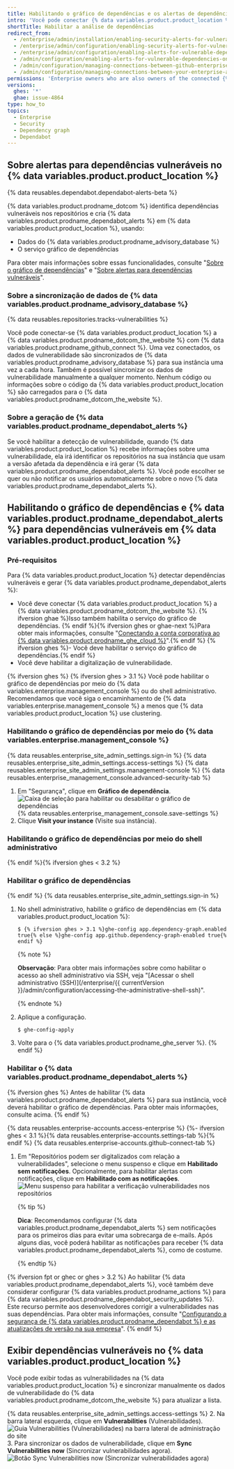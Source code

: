 ```yaml
---
title: Habilitando o gráfico de dependências e os alertas de dependências na sua conta corporativa
intro: 'Você pode conectar {% data variables.product.product_location %} a {% data variables.product.prodname_ghe_cloud %} e habilitar o gráfico de dependências e alertas de {% data variables.product.prodname_dependabot %} em repositórios na sua instância.'
shortTitle: Habilitar a análise de dependências
redirect_from:
  - /enterprise/admin/installation/enabling-security-alerts-for-vulnerable-dependencies-on-github-enterprise-server
  - /enterprise/admin/configuration/enabling-security-alerts-for-vulnerable-dependencies-on-github-enterprise-server
  - /enterprise/admin/configuration/enabling-alerts-for-vulnerable-dependencies-on-github-enterprise-server
  - /admin/configuration/enabling-alerts-for-vulnerable-dependencies-on-github-enterprise-server
  - /admin/configuration/managing-connections-between-github-enterprise-server-and-github-enterprise-cloud/enabling-alerts-for-vulnerable-dependencies-on-github-enterprise-server
  - /admin/configuration/managing-connections-between-your-enterprise-accounts/enabling-alerts-for-vulnerable-dependencies-on-github-enterprise-server
permissions: 'Enterprise owners who are also owners of the connected {% data variables.product.prodname_ghe_cloud %} organization or enterprise account can enable the dependency graph and {% data variables.product.prodname_dependabot %} alerts on {% data variables.product.product_location %}.'
versions:
  ghes: '*'
  ghae: issue-4864
type: how_to
topics:
  - Enterprise
  - Security
  - Dependency graph
  - Dependabot
---
```


## Sobre alertas para dependências vulneráveis no {% data variables.product.product_location %}

{% data reusables.dependabot.dependabot-alerts-beta %}

{% data variables.product.prodname_dotcom %} identifica dependências vulneráveis nos repositórios e cria {% data variables.product.prodname_dependabot_alerts %} em {% data variables.product.product_location %}, usando:

- Dados do {% data variables.product.prodname_advisory_database %}
- O serviço gráfico de dependências

Para obter mais informações sobre essas funcionalidades, consulte "[Sobre o gráfico de dependências](/github/visualizing-repository-data-with-graphs/about-the-dependency-graph)" e "[Sobre alertas para dependências vulneráveis](/github/managing-security-vulnerabilities/about-alerts-for-vulnerable-dependencies)".

### Sobre a sincronização de dados de {% data variables.product.prodname_advisory_database %}

{% data reusables.repositories.tracks-vulnerabilities %}

Você pode conectar-se {% data variables.product.product_location %} a {% data variables.product.prodname_dotcom_the_website %} com {% data variables.product.prodname_github_connect %}. Uma vez conectados, os dados de vulnerabilidade são sincronizados de {% data variables.product.prodname_advisory_database %} para sua instância uma vez a cada hora. Também é possível sincronizar os dados de vulnerabilidade manualmente a qualquer momento. Nenhum código ou informações sobre o código da {% data variables.product.product_location %} são carregados para o {% data variables.product.prodname_dotcom_the_website %}.

### Sobre a geração de {% data variables.product.prodname_dependabot_alerts %}

Se você habilitar a detecção de vulnerabilidade, quando {% data variables.product.product_location %} recebe informações sobre uma vulnerabilidade, ela irá identificar os repositórios na sua instância que usam a versão afetada da dependência e irá gerar {% data variables.product.prodname_dependabot_alerts %}. Você pode escolher se quer ou não notificar os usuários automaticamente sobre o novo {% data variables.product.prodname_dependabot_alerts %}.

## Habilitando o gráfico de dependências e {% data variables.product.prodname_dependabot_alerts %} para dependências vulneráveis em {% data variables.product.product_location %}

### Pré-requisitos

Para {% data variables.product.product_location %} detectar dependências vulneráveis e gerar {% data variables.product.prodname_dependabot_alerts %}:
- Você deve conectar {% data variables.product.product_location %} a {% data variables.product.prodname_dotcom_the_website %}. {% ifversion ghae %}Isso também habilita o serviço do gráfico de dependências. {% endif %}{% ifversion ghes or ghae-next %}Para obter mais informações, consulte "[Conectando a conta corporativa ao {% data variables.product.prodname_ghe_cloud %}](/admin/configuration/managing-connections-between-your-enterprise-accounts/connecting-your-enterprise-account-to-github-enterprise-cloud)".{% endif %}
{% ifversion ghes %}- Você deve habilitar o serviço do gráfico de dependências.{% endif %}
- Você deve habilitar a digitalização de vulnerabilidade.

{% ifversion ghes %}
{% ifversion ghes > 3.1 %}
Você pode habilitar o gráfico de dependências por meio do {% data variables.enterprise.management_console %} ou do shell administrativo. Recomendamos que você siga o encaminhamento de {% data variables.enterprise.management_console %} a menos que {% data variables.product.product_location %} use clustering.

### Habilitando o gráfico de dependências por meio do {% data variables.enterprise.management_console %}
{% data reusables.enterprise_site_admin_settings.sign-in %}
{% data reusables.enterprise_site_admin_settings.access-settings %}
{% data reusables.enterprise_site_admin_settings.management-console %}
{% data reusables.enterprise_management_console.advanced-security-tab %}
1. Em "Segurança", clique em **Gráfico de dependência**. ![Caixa de seleção para habilitar ou desabilitar o gráfico de dependências](/assets/images/enterprise/3.2/management-console/enable-dependency-graph-checkbox.png)
{% data reusables.enterprise_management_console.save-settings %}
1. Clique **Visit your instance** (Visite sua instância).

### Habilitando o gráfico de dependências por meio do shell administrativo
{% endif %}{% ifversion ghes < 3.2 %}
### Habilitar o gráfico de dependências
{% endif %}
{% data reusables.enterprise_site_admin_settings.sign-in %}
1. No shell administrativo, habilite o gráfico de dependências em {% data variables.product.product_location %}:
    ``` shell
    $ {% ifversion ghes > 3.1 %}ghe-config app.dependency-graph.enabled true{% else %}ghe-config app.github.dependency-graph-enabled true{% endif %}
    ```
   {% note %}

   **Observação**: Para obter mais informações sobre como habilitar o acesso ao shell administrativo via SSH, veja "[Acessar o shell administrativo (SSH)](/enterprise/{{ currentVersion }}/admin/configuration/accessing-the-administrative-shell-ssh)".

   {% endnote %}
1. Aplique a configuração.
    ```shell
    $ ghe-config-apply
    ```
1. Volte para o {% data variables.product.prodname_ghe_server %}.
{% endif %}

### Habilitar o {% data variables.product.prodname_dependabot_alerts %}

{% ifversion ghes %}
Antes de habilitar {% data variables.product.prodname_dependabot_alerts %} para sua instância, você deverá habilitar o gráfico de dependências. Para obter mais informações, consulte acima.
{% endif %}

{% data reusables.enterprise-accounts.access-enterprise %}
{%- ifversion ghes < 3.1 %}{% data reusables.enterprise-accounts.settings-tab %}{% endif %}
{% data reusables.enterprise-accounts.github-connect-tab %}
1. Em "Repositórios podem ser digitalizados com relação a vulnerabilidades", selecione o menu suspenso e clique em **Habilitado sem notificações**. Opcionalmente, para habilitar alertas com notificações, clique em **Habilitado com as notificações**. ![Menu suspenso para habilitar a verificação vulnerabilidades nos repositórios](/assets/images/enterprise/site-admin-settings/enable-vulnerability-scanning-in-repositories.png)

   {% tip %}

   **Dica**: Recomendamos configurar {% data variables.product.prodname_dependabot_alerts %} sem notificações para os primeiros dias para evitar uma sobrecarga de e-mails. Após alguns dias, você poderá habilitar as notificações para receber {% data variables.product.prodname_dependabot_alerts %}, como de costume.

   {% endtip %}

{% ifversion fpt or ghec or ghes > 3.2 %}
Ao habilitar {% data variables.product.prodname_dependabot_alerts %}, você também deve considerar configurar {% data variables.product.prodname_actions %} para {% data variables.product.prodname_dependabot_security_updates %}. Este recurso permite aos desenvolvedores corrigir a vulnerabilidades nas suas dependências. Para obter mais informações, consulte "[Configurando a segurança de {% data variables.product.prodname_dependabot %} e as atualizações de versão na sua empresa](/admin/github-actions/enabling-github-actions-for-github-enterprise-server/setting-up-dependabot-updates)".
{% endif %}

## Exibir dependências vulneráveis no {% data variables.product.product_location %}

Você pode exibir todas as vulnerabilidades na {% data variables.product.product_location %} e sincronizar manualmente os dados de vulnerabilidade do {% data variables.product.prodname_dotcom_the_website %} para atualizar a lista.

{% data reusables.enterprise_site_admin_settings.access-settings %}
2. Na barra lateral esquerda, clique em **Vulnerabilities** (Vulnerabilidades). ![Guia Vulnerabilities (Vulnerabilidades) na barra lateral de administração do site](/assets/images/enterprise/business-accounts/vulnerabilities-tab.png)
3. Para sincronizar os dados de vulnerabilidade, clique em **Sync Vulnerabilities now** (Sincronizar vulnerabilidades agora). ![Botão Sync Vulnerabilities now (Sincronizar vulnerabilidades agora)](/assets/images/enterprise/site-admin-settings/sync-vulnerabilities-button.png)
